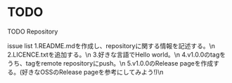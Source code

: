 # TODO
TODO Repository

issue list
1.README.mdを作成し、repositoryに関する情報を記述する。\n
2.LICENCE.txtを追加する。\n
3.好きな言語でHello world。\n
4.v1.0.0のtagをうち、tagをremote repositoryにpush。\n
5.v1.0.0のRelease pageを作成する。(好きなOSSのRelease pageを参考にしてみよう!)\n